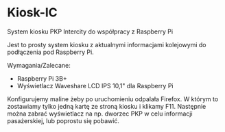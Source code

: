 # Kiosk-IC
System kiosku PKP Intercity do współpracy z Raspberry Pi

Jest to prosty system kiosku z aktualnymi informacjami kolejowymi do podłączenia pod Raspberry Pi.

Wymagania/Zalecane:
- Raspberry Pi 3B+
- Wyświetlacz Waveshare LCD IPS 10,1" dla Raspberry Pi

Konfigurujemy maline żeby po uruchomieniu odpalała Firefox. W którym to zostawiamy tylko jedną kartę ze stroną kiosku i klikamy F11. Następnie można zabrać wyświetlacz na np. dworzec PKP w celu informacji pasażerskiej, lub poprostu się pobawić.
